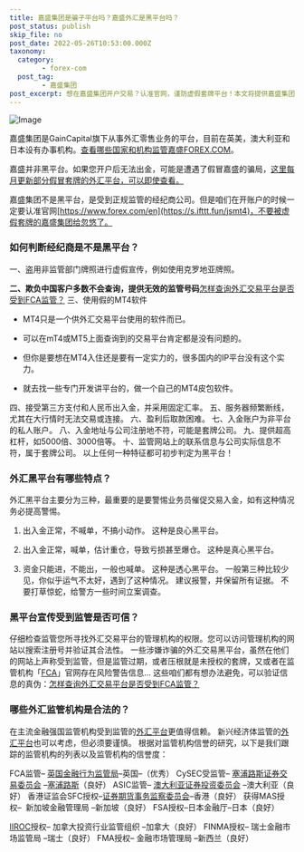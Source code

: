 ```yaml
---
title: 嘉盛集团是骗子平台吗？嘉盛外汇是黑平台吗？
post_status: publish
skip_file: no
post_date: 2022-05-26T10:53:00.000Z
taxonomy:
  category:
        - forex-com
  post_tag:
        - 嘉盛集团
post_excerpt: 想在嘉盛集团开户交易？认准官网，谨防虚假套牌平台！本文将提供嘉盛集团的官方网站链接，并教你如何识别虚假套牌平台，确保你的资金安全。
---
```

![Image](https://prod-files-secure.s3.us-west-2.amazonaws.com/39ed1227-6d7d-4570-be36-9ccd4a2c4241/11766e16-b822-4d36-961a-9a11107588e4/Untitled.png?X-Amz-Algorithm=AWS4-HMAC-SHA256&X-Amz-Content-Sha256=UNSIGNED-PAYLOAD&X-Amz-Credential=AKIAT73L2G45HZZMZUHI%2F20240618%2Fus-west-2%2Fs3%2Faws4_request&X-Amz-Date=20240618T041327Z&X-Amz-Expires=3600&X-Amz-Signature=1ba059af80b5f59dd64176f5223d7bb6555a10b96dd605a6f380eede487e57fc&X-Amz-SignedHeaders=host&x-id=GetObject)

嘉盛集团是GainCapital旗下从事外汇零售业务的平台，目前在英美，澳大利亚和日本设有办事机构。[查看哪些国家和机构监管嘉盛FOREX.COM](https://www.ssgg.net/gaincapital-formal-brokers.html#section_1)。

嘉盛并非黑平台。如果您开户后无法出金，可能是遭遇了假冒嘉盛的骗局，[这里每月更新部分假冒套牌的外汇平台，可以即使查看。](https://we.laowei8.com/last-fake-forex-brokers.html)

嘉盛集团不是黑平台，是受到正规监管的经纪商公司。但是咱们在开账户的时候一定要认准官网[https://www.forex.com/en](https://s.ifttt.fun/jsmt4)，不要被虚假套牌的嘉盛集团给忽悠了。

### 如何判断经纪商是不是黑平台？

一、盗用非监管部门牌照进行虚假宣传，例如使用克罗地亚牌照。

**二、欺负中国客户多数不会查询，提供无效的监管号码**[怎样查询外汇交易平台是否受到FCA监管？](https://we.laowei8.com/is-real-fca.html)
三、使用假的MT4软件

* MT4只是一个供外汇交易平台使用的软件而已。

* 可以在mT4或MT5上面查询到的交易平台肯定都是没有问题的。

* 但你是要想在MT4入住还是要有一定实力的，很多国内的IP平台没有这个实力。

* 就去找一些专门开发讲平台的，做一个自己的MT4皮包软件。

四、接受第三方支付和人民币出入金，并采用固定汇率。
五、服务器频繁断线，尤其在大行情时无法交易或连接。
六、盈利后取款困难。
七、入金账户为非平台的私人账户。
八、入金地址与公司注册地不符，可能是套牌公司。
九、提供超高杠杆，如5000倍、3000倍等。
十、监管网站上的联系信息与公司实际信息不符，属于套牌公司。
以上任何一种特征都可初步判定为黑平台！

### 外汇黑平台有哪些特点？

外汇黑平台主要分为三种，最重要的是要警惕业务员催促交易入金，如有这种情况务必提高警惕。

1. 出入金正常，不喊单，不搞小动作。 这种是良心黑平台。

1. 出入金正常，喊单，估计重仓，导致亏损甚至爆仓。 这种是真心黑平台。

1. 资金只能进，不能出，一般也喊单。 这种是透心黑平台。
一般第三种比较少见，你似乎运气不太好，遇到了这种情况。
建议报警，并保留所有证据。 不要打草惊蛇，给警方一些时间立案调查。

### 黑平台宣传受到监管是否可信？

仔细检查监管您所寻找外汇交易平台的管理机构的权限。您可以访问管理机构的网站以搜索注册号并验证其合法性。
一些涉嫌诈骗的外汇交易黑平台，虽然在他们的网站上声称受到监管，但是监管过期，或者压根就是未授权的套牌，又或者在监管机构「[FCA](https://www.fca.org.uk/)」官网存在风险警告信息…
这些咱们都有想办法避免，可以验证信息的真伪：[怎样查询外汇交易平台是否受到FCA监管？](https://we.laowei8.com/is-real-fca.html)

### 哪些外汇监管机构是合法的？

在主流金融强国监管机构受到监管的[外汇平台](https://we.laowei8.com/question/which-style-eness)更值得信赖。
新兴经济体监管的[外汇平台](https://we.laowei8.com/question/which-style-eness)也可以考虑，但必须要谨慎。
根据对监管机构信誉的研究，以下是我们跟踪的监管机构的列表以及监管机构的信誉度：

FCA监管– [英国金融行为监管局](https://we.laowei8.com/product-category/fca)–英国–（优秀）
CySEC受监管– [塞浦路斯证券交易委员会](https://we.laowei8.com/product-category/cysec) –[塞浦路斯](https://baike.baidu.com/item/%E5%A1%9E%E6%B5%A6%E8%B7%AF%E6%96%AF/129361)（良好）
ASIC监管– [澳大利亚证券投资委员会](https://we.laowei8.com/product-category/asic) –澳大利亚（良好）
香港证监会SFC授权–[证券期货事务监察委员会](https://sc.sfc.hk/TuniS/www.sfc.hk/TC/)–香港（良好）
获得MAS授权–  新加坡金融管理局 –新加坡（良好）
FSA授权–日本金融厅–日本（良好）

[IIROC](https://iiac.ca/)授权– 加拿大投资行业监管组织 –加拿大（良好）
FINMA授权– 瑞士金融市场监管局 –瑞士（良好）
FMA授权– 金融市场管理局 –新西兰（良好）